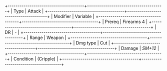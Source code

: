 +--------------------------------------+--------------------------------------+
| Type                                 | Attack                               |
+--------------------------------------+--------------------------------------+
| Modifier                             | Variable                         |
+--------------------------------------+--------------------------------------+
| Prereq                               | Firearms 4                           |
+--------------------------------------+--------------------------------------+
| DR                                   | -                                    |
+--------------------------------------+--------------------------------------+
| Range                                | Weapon                               |
+--------------------------------------+--------------------------------------+
| Dmg type                             | Cut                                  |
+--------------------------------------+--------------------------------------+
| Damage                               | *SM+12*                              |
+--------------------------------------+--------------------------------------+
| Condition                            | (Cripple)                            |
+--------------------------------------+--------------------------------------+

